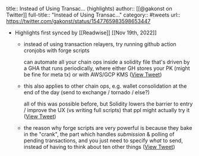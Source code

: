 title:: Instead of Using Transac... (highlights)
author:: [[@gakonst on Twitter]]
full-title:: "Instead of Using Transac..."
category:: #tweets
url:: https://twitter.com/gakonst/status/1547765983598653447

- Highlights first synced by [[Readwise]] [[Nov 19th, 2022]]
	- instead of using transaction relayers, try running github action cronjobs with forge scripts
	  
	  can automate all your chain ops inside a solidity file that's driven by a GHA that runs periodically, where either GH stores your PK (might be fine for meta tx) or with AWS/GCP KMS ([View Tweet](https://twitter.com/gakonst/status/1547765983598653447))
	- this also applies to other chain ops, e.g. wallet consolidation at the end of the day (send to exchange / tornado / else?)
	  
	  all of this was possible before, but Solidity lowers the barrier to entry / improve the UX (vs writing full scripts) that ppl might actually try it ([View Tweet](https://twitter.com/gakonst/status/1547769285304455168))
	- the reason why forge scripts are very powerful is because they bake in the "crank", the part which handles *submission* & polling of pending transactions, and you just need to specify *what* to send, instead of having to think about ten other things ([View Tweet](https://twitter.com/gakonst/status/1547769601282363393))